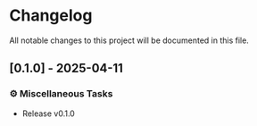 # Changelog

All notable changes to this project will be documented in this file.

<!-- generated by git-cliff -->
<!-- generated by git-cliff -->
## [0.1.0] - 2025-04-11

### ⚙️ Miscellaneous Tasks

- Release v0.1.0

<!-- generated by git-cliff -->
<!-- generated by git-cliff -->
